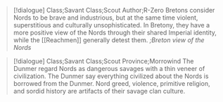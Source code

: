 >[!dialogue] Class;Savant Class;Scout Author;R-Zero
>Bretons consider Nords to be brave and industrious, but at the same time violent, superstitious and culturally unsophisticated. In Bretony, they have a more positive view of the Nords through their shared Imperial identity, while the [[Reachmen]] generally detest them.
>*;Breton view of the Nords*

>[!dialogue] Class;Savant Class;Scout Province;Morrowind
>The Dunmer regard Nords as dangerous savages with a thin veneer of civilization. The Dunmer say everything civilized about the Nords is borrowed from the Dunmer. Nord greed, violence, primitive religion, and sordid history are artifacts of their savage clan culture.